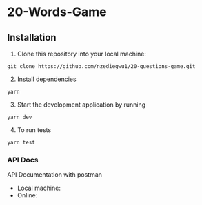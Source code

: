 # 20-Words-Game

## Installation
1. Clone this repository into your local machine:
```
git clone https://github.com/nzediegwu1/20-questions-game.git
```
2. Install dependencies
```
yarn
```
3. Start the development application by running
```
yarn dev
```
4. To run tests
```
yarn test
```

### API Docs
API Documentation with postman
- Local machine: 
- Online: 